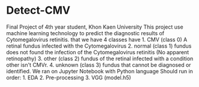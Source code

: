 # Detect-CMV
Final Project of 4th year student, Khon Kaen University
This project use machine learning technology to predict the diagnostic results of Cytomegalovirus retinitis.
that we have 4 classes have
    1. CMV (class 0) A retinal fundus infected with the Cytomegalovirus
    2. normal (class 1) fundus does not found the infection of the Cytomegalovirus retinitis (No apparent retinopathy)
    3. other (class 2) fundus of the retinal infected with a condition other isn't CMVr.
    4. unknown (class 3) fundus that cannot be diagnosed or identified. 
We ran on Jupyter Notebook with Python language 
Should run in order:
    1. EDA
    2. Pre-processing 
    3. VGG (model.h5)

